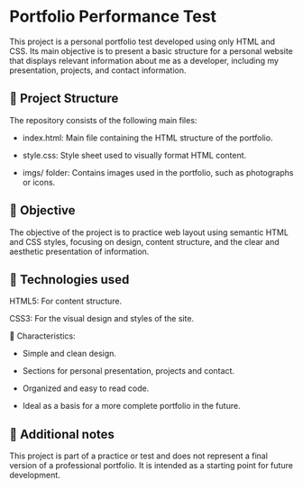 # Portfolio Performance Test

This project is a personal portfolio test developed using only HTML and CSS. Its main objective is to present a basic structure for a personal website that displays relevant information about me as a developer, including my presentation, projects, and contact information.

## 📁 Project Structure
The repository consists of the following main files:

- index.html: Main file containing the HTML structure of the portfolio.

- style.css: Style sheet used to visually format HTML content.

- imgs/ folder: Contains images used in the portfolio, such as photographs or icons.

## 🎯 Objective
The objective of the project is to practice web layout using semantic HTML and CSS styles, focusing on design, content structure, and the clear and aesthetic presentation of information.

## 🧰 Technologies used
HTML5: For content structure.

CSS3: For the visual design and styles of the site.

📌 Characteristics: 

- Simple and clean design.

- Sections for personal presentation, projects and contact.

- Organized and easy to read code.

- Ideal as a basis for a more complete portfolio in the future.

## 📝 Additional notes
This project is part of a practice or test and does not represent a final version of a professional portfolio. It is intended as a starting point for future development.